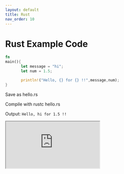 ```yaml
---
layout: default
title: Rust
nav_order: 10
---
```


# Rust Example Code

``` rust
fn
main(){
       let message = "hi";
       let num = 1.5;

       println!("Hello, {} for {} !!",message,num);
}
```

Save as hello.rs

Compile with rustc hello.rs 

Output:
`Hello, hi for 1.5 !!`

<iframe src="https://www.kaggle.com/code/josephfprince/website
" title="Jupyter Notebook"></iframe>
